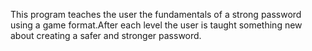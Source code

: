 This program teaches the user the fundamentals of a strong password using a game format.After each level the user is taught something
new about creating a safer and stronger password.
